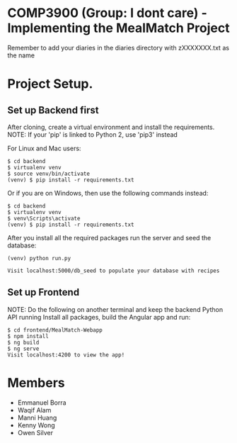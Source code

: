 # COMP3900 (Group: I dont care) - Implementing the MealMatch Project

Remember to add your diaries in the diaries directory with zXXXXXXX.txt as the name

# Project Setup.
Set up Backend first
------------

After cloning, create a virtual environment and install the requirements.
NOTE: If your 'pip' is linked to Python 2, use 'pip3' instead

For Linux and Mac users:

    $ cd backend
    $ virtualenv venv
    $ source venv/bin/activate
    (venv) $ pip install -r requirements.txt

Or if you are on Windows, then use the following commands instead:

    $ cd backend
    $ virtualenv venv
    $ venv\Scripts\activate
    (venv) $ pip install -r requirements.txt
    
After you install all the required packages run the server and seed the database:

    (venv) python run.py
    
    Visit localhost:5000/db_seed to populate your database with recipes

Set up Frontend
------------

NOTE: Do the following on another terminal and keep the backend Python API running
Install all packages, build the Angular app and run:

    $ cd frontend/MealMatch-Webapp
    $ npm install
    $ ng build
    $ ng serve
    Visit localhost:4200 to view the app!

# Members
- Emmanuel Borra
- Waqif Alam
- Manni Huang
- Kenny Wong
- Owen Silver
